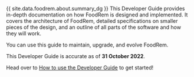 <!-- markdownlint-disable-file first-line-h1 -->
<!-- markdownlint-disable-next-line proper-names -->
{{ site.data.foodrem.about.summary_dg }}
This Developer Guide provides in-depth documentation on how FoodRem is designed and implemented. It covers the architecture of FoodRem, detailed specifications on smaller pieces of the design, and an outline of all parts of the software and how they will work. 

You can use this guide to maintain, upgrade, and evolve FoodRem.

This Developer Guide is accurate as of **31 October 2022**.

Head over to [How to use the Developer Guide](#how-to-use-the-developer-guide) to get started!
